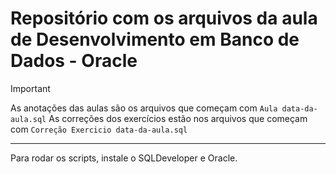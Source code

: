 # Repositório com os arquivos da aula de Desenvolvimento em Banco de Dados - Oracle

> [!important]
> As anotações das aulas são os arquivos que começam com `Aula data-da-aula.sql`
> As correções dos exercícios estão nos arquivos que começam com `Correção Exercicio data-da-aula.sql`

---

Para rodar os scripts, instale o SQLDeveloper e Oracle.
